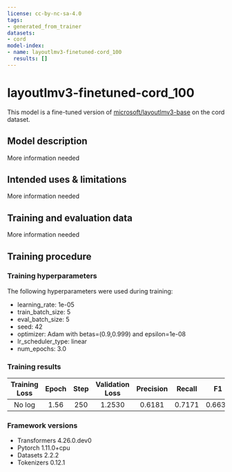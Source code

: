 ```yaml
---
license: cc-by-nc-sa-4.0
tags:
- generated_from_trainer
datasets:
- cord
model-index:
- name: layoutlmv3-finetuned-cord_100
  results: []
---
```


<!-- This model card has been generated automatically according to the information the Trainer had access to. You
should probably proofread and complete it, then remove this comment. -->

# layoutlmv3-finetuned-cord_100

This model is a fine-tuned version of [microsoft/layoutlmv3-base](https://huggingface.co/microsoft/layoutlmv3-base) on the cord dataset.

## Model description

More information needed

## Intended uses & limitations

More information needed

## Training and evaluation data

More information needed

## Training procedure

### Training hyperparameters

The following hyperparameters were used during training:
- learning_rate: 1e-05
- train_batch_size: 5
- eval_batch_size: 5
- seed: 42
- optimizer: Adam with betas=(0.9,0.999) and epsilon=1e-08
- lr_scheduler_type: linear
- num_epochs: 3.0

### Training results

| Training Loss | Epoch | Step | Validation Loss | Precision | Recall | F1     | Accuracy |
|:-------------:|:-----:|:----:|:---------------:|:---------:|:------:|:------:|:--------:|
| No log        | 1.56  | 250  | 1.2530          | 0.6181    | 0.7171 | 0.6639 | 0.7402   |


### Framework versions

- Transformers 4.26.0.dev0
- Pytorch 1.11.0+cpu
- Datasets 2.2.2
- Tokenizers 0.12.1

